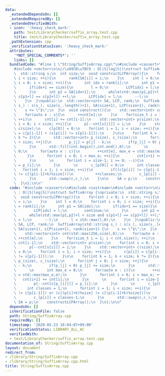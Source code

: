 ```yaml
---
data:
  _extendedDependsOn: []
  _extendedRequiredBy: []
  _extendedVerifiedWith:
  - icon: ':heavy_check_mark:'
    path: test/LibraryChecker/suffix_array.test.cpp
    title: test/LibraryChecker/suffix_array.test.cpp
  _pathExtension: cpp
  _verificationStatusIcon: ':heavy_check_mark:'
  attributes:
    '*NOT_SPECIAL_COMMENTS*': ''
    links: []
  bundledCode: "#line 1 \"String/SuffixArray.cpp\"\n#include <cassert>\n#include <iostream>\n\
    #include <vector>\n\n//\u69CB\u7BC9 : O(|S|log|S|)\nstruct SuffixArray {\nprivate:\n\
    \  std::string s;\n  int size;\n  void constructLCPArray(){\n    for(int i = 0;\
    \ i < size; ++i){\n      rank[SA[i]] = i;\n    }\n    int l = 0;\n    for(int\
    \ i = 0; i < size; ++i){\n      int idx = rank[i];\n      int p1 = SA[idx];\n\
    \      if(idx+1 == size){\n        l = 0;\n        LCP[idx] = l;\n        continue;\n\
    \      }\n      int p2 = SA[idx+1];\n      while(std::max(p1,p2)+l < size and\
    \ s[p1+l] == s[p2+l]) ++l;\n      LCP[idx] = l;\n      --l;\n      l = std::max(l,0);\n\
    \    }\n  }\npublic:\n  std::vector<int> SA, LCP, rank;\n  SuffixArray(std::string\
    \ s_) : s(s_), size(s_.length()+1), SA(size+1), LCP(size+1), rank(size+1) {\n\
    \    s += \"$\";\n  }\n  void construct(){\n    std::vector<int> cnt(std::max(256,size),0);\n\
    \    for(auto e : s){\n      ++cnt[e];\n    }\n    for(size_t i = 1; i < cnt.size();\
    \ ++i)\n      cnt[i] += cnt[i-1];\n    std::vector<int> p(size);\n    for(int\
    \ i = 0; i < size; ++i){\n      p[--cnt[s[i]]] = i;\n    }\n    std::vector<int>\
    \ c(size);\n    c[p[0]] = 0;\n    for(int i = 1; i < size; ++i){\n      c[p[i]]\
    \ = c[p[i-1]] + (s[p[i]] != s[p[i-1]]);\n    }\n\n    for(int k = 1; k < size;\
    \ k *= 2){\n      std::vector<int> p_(size), c_(size);\n      for(int j = 0; j\
    \ < size; ++j){\n        p_[j] = p[j] - k;\n        if(p_[j] < 0) p_[j] += size;\n\
    \      }\n      std::fill(cnt.begin(),cnt.end(),0);\n      \n      int max_e =\
    \ 0;\n      for(auto e : c){\n        ++cnt[e], max_e = std::max(max_e,e);\n \
    \     }\n      for(int i = 0; i < max_e; ++i){\n        cnt[i+1] += cnt[i];\n\
    \      }\n      \n      for(int i = size-1; i >= 0; --i){\n        p[--cnt[c[p_[i]]]]\
    \ = p_[i];\n      }\n      \n      c_[p[0]] = 0;\n      int classes = 1;\n   \
    \   for(int i = 1; i < size; ++i){\n        if((c[p[i]] != c[p[i-1]]) or (c[(p[i]+k)%size]\
    \ != c[(p[i-1]+k)%size]))\n          ++classes;\n        c_[p[i]] = classes-1;\n\
    \      }\n      std::swap(c,c_);\n    }\n\n    SA = p;\n    constructLCPArray();\n\
    \  }\n};\n\n"
  code: "#include <cassert>\n#include <iostream>\n#include <vector>\n\n//\u69CB\u7BC9\
    \ : O(|S|log|S|)\nstruct SuffixArray {\nprivate:\n  std::string s;\n  int size;\n\
    \  void constructLCPArray(){\n    for(int i = 0; i < size; ++i){\n      rank[SA[i]]\
    \ = i;\n    }\n    int l = 0;\n    for(int i = 0; i < size; ++i){\n      int idx\
    \ = rank[i];\n      int p1 = SA[idx];\n      if(idx+1 == size){\n        l = 0;\n\
    \        LCP[idx] = l;\n        continue;\n      }\n      int p2 = SA[idx+1];\n\
    \      while(std::max(p1,p2)+l < size and s[p1+l] == s[p2+l]) ++l;\n      LCP[idx]\
    \ = l;\n      --l;\n      l = std::max(l,0);\n    }\n  }\npublic:\n  std::vector<int>\
    \ SA, LCP, rank;\n  SuffixArray(std::string s_) : s(s_), size(s_.length()+1),\
    \ SA(size+1), LCP(size+1), rank(size+1) {\n    s += \"$\";\n  }\n  void construct(){\n\
    \    std::vector<int> cnt(std::max(256,size),0);\n    for(auto e : s){\n     \
    \ ++cnt[e];\n    }\n    for(size_t i = 1; i < cnt.size(); ++i)\n      cnt[i] +=\
    \ cnt[i-1];\n    std::vector<int> p(size);\n    for(int i = 0; i < size; ++i){\n\
    \      p[--cnt[s[i]]] = i;\n    }\n    std::vector<int> c(size);\n    c[p[0]]\
    \ = 0;\n    for(int i = 1; i < size; ++i){\n      c[p[i]] = c[p[i-1]] + (s[p[i]]\
    \ != s[p[i-1]]);\n    }\n\n    for(int k = 1; k < size; k *= 2){\n      std::vector<int>\
    \ p_(size), c_(size);\n      for(int j = 0; j < size; ++j){\n        p_[j] = p[j]\
    \ - k;\n        if(p_[j] < 0) p_[j] += size;\n      }\n      std::fill(cnt.begin(),cnt.end(),0);\n\
    \      \n      int max_e = 0;\n      for(auto e : c){\n        ++cnt[e], max_e\
    \ = std::max(max_e,e);\n      }\n      for(int i = 0; i < max_e; ++i){\n     \
    \   cnt[i+1] += cnt[i];\n      }\n      \n      for(int i = size-1; i >= 0; --i){\n\
    \        p[--cnt[c[p_[i]]]] = p_[i];\n      }\n      \n      c_[p[0]] = 0;\n \
    \     int classes = 1;\n      for(int i = 1; i < size; ++i){\n        if((c[p[i]]\
    \ != c[p[i-1]]) or (c[(p[i]+k)%size] != c[(p[i-1]+k)%size]))\n          ++classes;\n\
    \        c_[p[i]] = classes-1;\n      }\n      std::swap(c,c_);\n    }\n\n   \
    \ SA = p;\n    constructLCPArray();\n  }\n};\n\n"
  dependsOn: []
  isVerificationFile: false
  path: String/SuffixArray.cpp
  requiredBy: []
  timestamp: '2020-05-23 18:04:07+09:00'
  verificationStatus: LIBRARY_ALL_AC
  verifiedWith:
  - test/LibraryChecker/suffix_array.test.cpp
documentation_of: String/SuffixArray.cpp
layout: document
redirect_from:
- /library/String/SuffixArray.cpp
- /library/String/SuffixArray.cpp.html
title: String/SuffixArray.cpp
---
```

